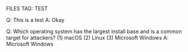 FILES TAG: TEST

Q: This is a test
A: Okay 
<!--ID: 1723958132845-->

Q: Which operating system has the largest install base and is a common target for attackers?
(1) macOS
(2) Linux
(3) Microsoft Windows
A: Microsoft Windows
<!--ID: 1723958157821-->
